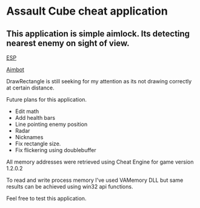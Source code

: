 # Assault Cube cheat application

## This application is simple aimlock. Its detecting nearest enemy on sight of view.

[ESP](https://streamable.com/w8lou)

[Aimbot](https://streamable.com/z2hje)


DrawRectangle is still seeking for my attention as its not drawing correctly at certain distance.

Future plans for this application.
  - Edit math
  - Add health bars
  - Line pointing enemy position
  - Radar
  - Nicknames
  - Fix rectangle size.
  - Fix flickering using doublebuffer


All memory addresses were retrieved using Cheat Engine for game version 1.2.0.2

To read and write process memory I've used VAMemory DLL but same results can be achieved using win32 api functions.


Feel free to test this application.
